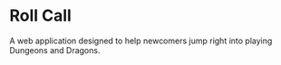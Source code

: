 # Roll Call
A web application designed to help newcomers jump right into playing Dungeons and Dragons.
